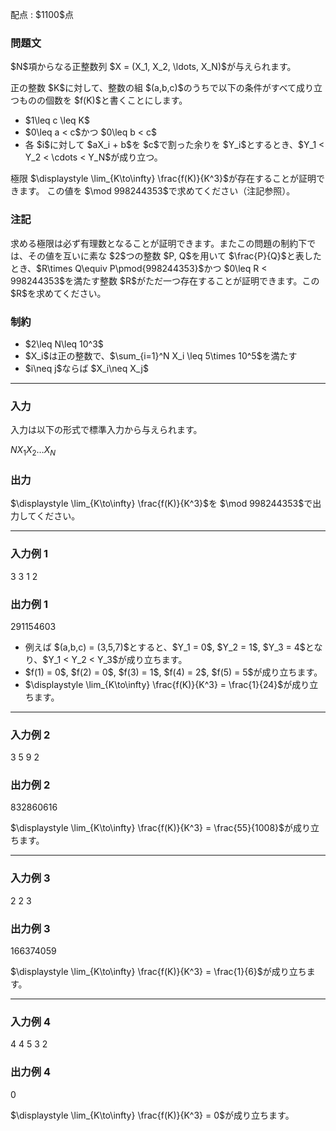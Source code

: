 
<div>

<span>

<span>

<p>
配点 : $1100$点
</p>

<div>

<section>

### **問題文**

<p>
$N$項からなる正整数列 $X = (X_1, X_2, \ldots, X_N)$が与えられます。
</p>

<p>
正の整数 $K$に対して、整数の組 $(a,b,c)$のうちで以下の条件がすべて成り立つものの個数を $f(K)$と書くことにします。
</p>

<ul>

<li>
$1\leq c \leq K$
</li>

<li>
$0\leq a < c$かつ $0\leq b < c$
</li>

<li>
各 $i$に対して $aX_i + b$を $c$で割った余りを $Y_i$とするとき、$Y_1 < Y_2 < \cdots < Y_N$が成り立つ。
</li>

</ul>

<p>
極限 $\displaystyle \lim_{K\to\infty} \frac{f(K)}{K^3}$が存在することが証明できます。
この値を $\mod 998244353$で求めてください（注記参照）。
</p>

</section>

</div>

<div>

<section>

### **注記**

<p>
求める極限は必ず有理数となることが証明できます。またこの問題の制約下では、その値を互いに素な $2$つの整数 $P, Q$を用いて $\frac{P}{Q}$と表したとき、$R\times Q\equiv P\pmod{998244353}$かつ $0\leq R < 998244353$を満たす整数 $R$がただ一つ存在することが証明できます。この $R$を求めてください。
</p>

</section>

</div>

<div>

<section>

### **制約**

<ul>

<li>
$2\leq N\leq 10^3$
</li>

<li>
$X_i$は正の整数で、$\sum_{i=1}^N X_i \leq 5\times 10^5$を満たす
</li>

<li>
$i\neq j$ならば $X_i\neq X_j$
</li>

</ul>

</section>

</div>

---

<div>

<div>

<section>

### **入力**

<p>
入力は以下の形式で標準入力から与えられます。
</p>

<div>

$N$$X_1$$X_2$$\ldots$$X_N$
</div>

</section>

</div>

<div>

<section>

### **出力**

<p>
$\displaystyle \lim_{K\to\infty} \frac{f(K)}{K^3}$を $\mod 998244353$で出力してください。
</p>

</section>

</div>

</div>

---

<div>

<section>

### **入力例 1**

<div>

3
3 1 2

</div>

</section>

</div>

<div>

<section>

### **出力例 1**

<div>

291154603

</div>

<ul>

<li>
例えば $(a,b,c) = (3,5,7)$とすると、$Y_1 = 0$, $Y_2 = 1$, $Y_3 = 4$となり、$Y_1 < Y_2 < Y_3$が成り立ちます。
</li>

<li>
$f(1) = 0$, $f(2) = 0$, $f(3) = 1$, $f(4) = 2$, $f(5) = 5$が成り立ちます。
</li>

<li>
$\displaystyle \lim_{K\to\infty} \frac{f(K)}{K^3} = \frac{1}{24}$が成り立ちます。
</li>

</ul>

</section>

</div>

---

<div>

<section>

### **入力例 2**

<div>

3
5 9 2

</div>

</section>

</div>

<div>

<section>

### **出力例 2**

<div>

832860616

</div>

<p>
$\displaystyle \lim_{K\to\infty} \frac{f(K)}{K^3} = \frac{55}{1008}$が成り立ちます。
</p>

</section>

</div>

---

<div>

<section>

### **入力例 3**

<div>

2
2 3

</div>

</section>

</div>

<div>

<section>

### **出力例 3**

<div>

166374059

</div>

<p>
$\displaystyle \lim_{K\to\infty} \frac{f(K)}{K^3} = \frac{1}{6}$が成り立ちます。
</p>

</section>

</div>

---

<div>

<section>

### **入力例 4**

<div>

4
4 5 3 2

</div>

</section>

</div>

<div>

<section>

### **出力例 4**

<div>

0

</div>

<p>
$\displaystyle \lim_{K\to\infty} \frac{f(K)}{K^3} = 0$が成り立ちます。
</p>

</section>

</div>

</span>

</span>

</div>

